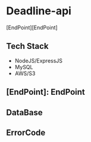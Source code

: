 # Deadline-api
[EndPoint][EndPoint]
## Tech Stack
- NodeJS/ExpressJS
- MySQL
- AWS/S3
## [EndPoint]: EndPoint
## DataBase
## ErrorCode
